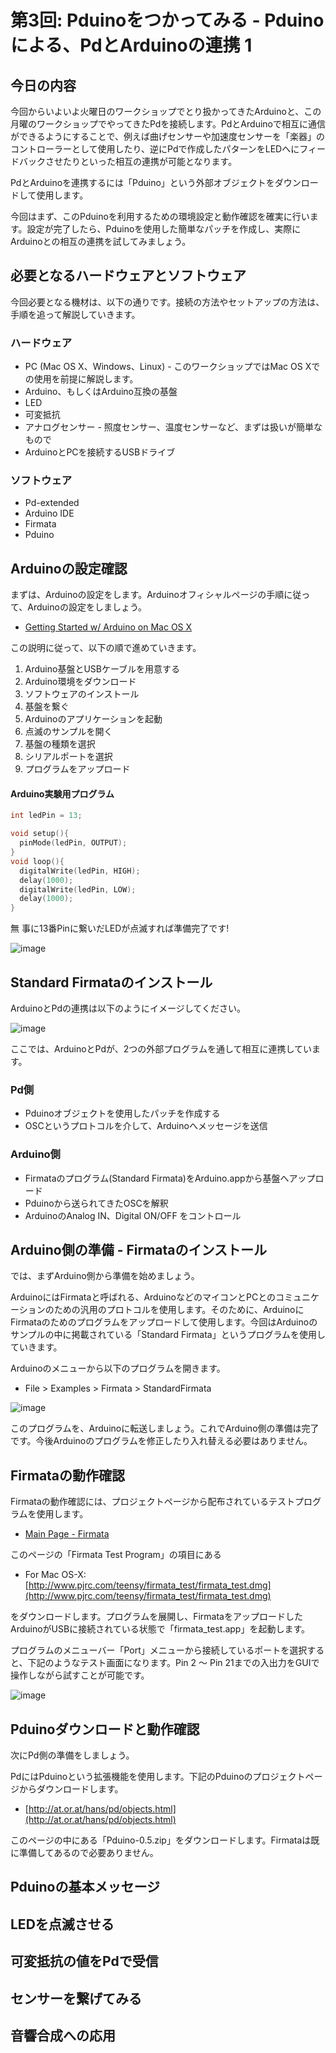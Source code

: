 # 第3回: Pduinoをつかってみる - Pduinoによる、PdとArduinoの連携 1

## 今日の内容

今回からいよいよ火曜日のワークショップでとり扱かってきたArduinoと、この月曜のワークショップでやってきたPdを接続します。PdとArduinoで相互に通信ができるようにすることで、例えば曲げセンサーや加速度センサーを「楽器」のコントローラーとして使用したり、逆にPdで作成したパターンをLEDへにフィードバックさせたりといった相互の連携が可能となります。

PdとArduinoを連携するには「Pduino」という外部オブジェクトをダウンロードして使用します。

今回はまず、このPduinoを利用するための環境設定と動作確認を確実に行います。設定が完了したら、Pduinoを使用した簡単なパッチを作成し、実際にArduinoとの相互の連携を試してみましょう。

## 必要となるハードウェアとソフトウェア

今回必要となる機材は、以下の通りです。接続の方法やセットアップの方法は、手順を追って解説していきます。

### ハードウェア

* PC (Mac OS X、Windows、Linux) - このワークショップではMac OS Xでの使用を前提に解説します。
* Arduino、もしくはArduino互換の基盤
* LED
* 可変抵抗
* アナログセンサー - 照度センサー、温度センサーなど、まずは扱いが簡単なもので
* ArduinoとPCを接続するUSBドライブ

### ソフトウェア

* Pd-extended
* Arduino IDE
* Firmata
* Pduino


## Arduinoの設定確認

まずは、Arduinoの設定をします。Arduinoオフィシャルページの手順に従って、Arduinoの設定をしましょう。

* [Getting Started w/ Arduino on Mac OS X](http://arduino.cc/en/Guide/MacOSX)

この説明に従って、以下の順で進めていきます。

1. Arduino基盤とUSBケーブルを用意する
2. Arduino環境をダウンロード
3. ソフトウェアのインストール
4. 基盤を繋ぐ
5. Arduinoのアプリケーションを起動
6. 点滅のサンプルを開く
7. 基盤の種類を選択
8. シリアルポートを選択
9. プログラムをアップロード

#### Arduino実験用プログラム

```c++
int ledPin = 13;

void setup(){
  pinMode(ledPin, OUTPUT);
}
void loop(){
  digitalWrite(ledPin, HIGH);
  delay(1000);
  digitalWrite(ledPin, LOW);
  delay(1000);
}
```

無
事に13番Pinに繋いだLEDが点滅すれば準備完了です!

![image](img/130513/BJ4-lTpCQAEMk0M.jpg)

## Standard Firmataのインストール

ArduinoとPdの連携は以下のようにイメージしてください。

![image](img/130513/arduino_pduino.jpg)

ここでは、ArduinoとPdが、2つの外部プログラムを通して相互に連携しています。### Pd側* Pduinoオブジェクトを使用したパッチを作成する* OSCというプロトコルを介して、Arduinoへメッセージを送信### Arduino側* Firmataのプログラム(Standard Firmata)をArduino.appから基盤へアップロード* Pduinoから送られてきたOSCを解釈* ArduinoのAnalog IN、Digital ON/OFF をコントロール

## Arduino側の準備 - Firmataのインストール

では、まずArduino側から準備を始めましょう。

ArduinoにはFirmataと呼ばれる、ArduinoなどのマイコンとPCとのコミュニケーションのための汎用のプロトコルを使用します。そのために、ArduinoにFirmataのためのプログラムをアップロードして使用します。今回はArduinoのサンプルの中に掲載されている「Standard Firmata」というプログラムを使用していきます。

Arduinoのメニューから以下のプログラムを開きます。

* File > Examples > Firmata > StandardFirmata

![image](img/130513/standardFirmataMenu.jpg)


このプログラムを、Arduinoに転送しましょう。これでArduino側の準備は完了です。今後Arduinoのプログラムを修正したり入れ替える必要はありません。

## Firmataの動作確認

Firmataの動作確認には、プロジェクトページから配布されているテストプログラムを使用します。

* [Main Page - Firmata](http://firmata.org/wiki/Main_Page)

このページの「Firmata Test Program」の項目にある

* For Mac OS-X: [http://www.pjrc.com/teensy/firmata_test/firmata_test.dmg](http://www.pjrc.com/teensy/firmata_test/firmata_test.dmg)

をダウンロードします。プログラムを展開し、FirmataをアップロードしたArduinoがUSBに接続されている状態で「firmata_test.app」を起動します。

プログラムのメニューバー「Port」メニューから接続しているポートを選択すると、下記のようなテスト画面になります。Pin 2 〜 Pin 21までの入出力をGUIで操作しながら試すことが可能です。

![image](img/130513/firmata_test.jpg)

## Pduinoダウンロードと動作確認

次にPd側の準備をしましょう。

PdにはPduinoという拡張機能を使用します。下記のPduinoのプロジェクトページからダウンロードします。

* [http://at.or.at/hans/pd/objects.html](http://at.or.at/hans/pd/objects.html)

このページの中にある「Pduino-0.5.zip」をダウンロードします。Firmataは既に準備してあるので必要ありません。


## Pduinoの基本メッセージ

## LEDを点滅させる

## 可変抵抗の値をPdで受信

## センサーを繋げてみる

## 音響合成への応用